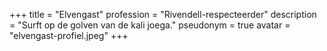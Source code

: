 +++
title = "Elvengast"
profession = "Rivendell-respecteerder"
description = "Surft op de golven van de kali joega."
pseudonym = true
avatar = "elvengast-profiel.jpeg"
+++
